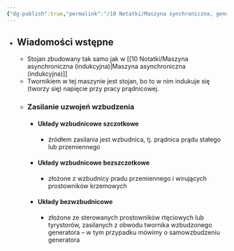 ```yaml
---
{"dg-publish":true,"permalink":"/10 Notatki/Maszyna synchroniczna, generator, prądnica/","tags":["wiedza/zettel"]}
---
```


* ## Wiadomości wstępne
	* Stojan zbudowany tak samo jak w [[10 Notatki/Maszyna asynchroniczna (indukcyjna)\|Maszyna asynchroniczna (indukcyjna)]]
	* Twornikiem w tej maszynie jest stojan, bo to w nim indukuje się (tworzy się) napięcie przy pracy prądnicowej.
	* ### Zasilanie uzwojeń wzbudzenia
		* #### Układy wzbudnicowe szczotkowe
			* źródłem zasilania jest wzbudnica, tj. prądnica prądu stałego lub przemiennego
		* #### Układy wzbudnicowe bezszczotkowe
			* złożone z wzbudnicy pradu przemiennego i wirujących prostowników krzemowych
		* #### Układy bezwzbudnicowe
			* złożone ze sterowanych prostowników rtęciowych lub tyrystorów, zasilanych z obwodu twornika wzbudzonego generatora – w tym przypadku mówimy o samowzbudzeniu generatora